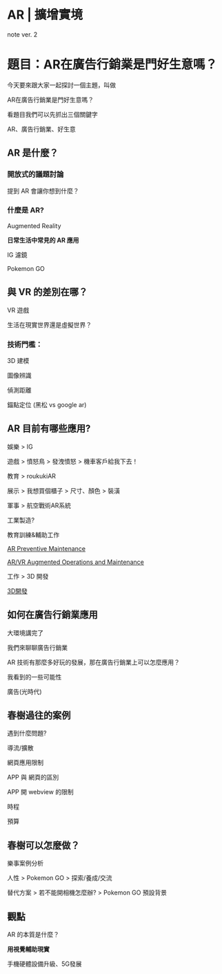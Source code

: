 # AR | 擴增實境

note ver. 2

# 題目：AR在廣告行銷業是門好生意嗎？

今天要來跟大家一起探討一個主題，叫做

AR在廣告行銷業是門好生意嗎？

看題目我們可以先抓出三個關鍵字

AR、廣告行銷業、好生意

## AR 是什麼？

### 開放式的議題討論

提到 AR 會讓你想到什麼？

### 什麼是 AR?

Augmented Reality

**日常生活中常見的 AR 應用**

IG 濾鏡

Pokemon GO

## 與 VR 的差別在哪？

VR 遊戲

生活在現實世界還是虛擬世界？

### 技術門檻：

3D 建模

圖像辨識

偵測距離

錨點定位 (黑松 vs google ar)

## AR 目前有哪些應用?

娛樂 > IG

遊戲 > 憤怒鳥 > 發洩憤怒 > 機車客戶給我下去！

教育 > roukukiAR

展示 > 我想買個櫃子 > 尺寸、顏色 > 裝潢

軍事 > 航空戰術AR系統

工業製造?

教育訓練&輔助工作

[AR Preventive Maintenance](https://www.youtube.com/watch?v=-WTc3hN7YL8)

[AR/VR Augmented Operations and Maintenance](https://www.youtube.com/watch?v=1A1gQyebX_0)

工作 > 3D 開發

[3D開發](https://www.youtube.com/watch?v=GeyKB214oSc)

## 如何在廣告行銷業應用

大環境講完了

我們來聊聊廣告行銷業

AR 技術有那麼多好玩的發展，那在廣告行銷業上可以怎麼應用？

我看到的一些可能性

廣告(光時代)

## 春樹過往的案例

遇到什麼問題?

導流/擴散

網頁應用限制

APP 與 網頁的區別

APP 開 webview 的限制

時程

預算

## 春樹可以怎麼做？

樂事案例分析

人性 > Pokemon GO > 探索/養成/交流

替代方案 > 若不能開相機怎麼辦? > Pokemon GO 預設背景

## 觀點

AR 的本質是什麼？

**用視覺輔助現實**

手機硬體設備升級、5G發展
